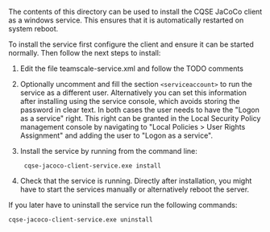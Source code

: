 The contents of this directory can be used to install the CQSE JaCoCo client as a windows
service. This ensures that it is automatically restarted on system reboot.

To install the service first configure the client and ensure it can
be started normally. Then follow the next steps to install:

1. Edit the file teamscale-service.xml and follow the TODO comments
2. Optionally uncomment and fill the section `<serviceaccount>` to run the
   service as a different user. Alternatively you can set this information
   after installing using the service console, which avoids storing the
   password in clear text.
   In both cases the user needs to have the "Logon as a service" right.
   This right can be granted in the Local Security Policy management console
   by navigating to "Local Policies > User Rights Assignment" and adding the
   user to "Logon as a service".

3. Install the service by running from the command line:

        cqse-jacoco-client-service.exe install

4. Check that the service is running. Directly after installation, you
   might have to start the services manually or alternatively reboot the
   server.

If you later have to uninstall the service run the following commands:

    cqse-jacoco-client-service.exe uninstall


